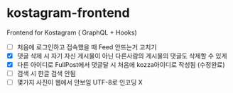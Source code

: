 # kostagram-frontend

Frontend for Kostagram ( GraphQL + Hooks)

- [ ] 처음에 로그인하고 접속했을 때 Feed 안뜨는거 고치기
- [x] 댓글 삭제 시 자기 자신 게시물이 아닌 다른사람의 게시물의 댓글도 삭제할 수 있게
- [x] 다른 아이디로 FullPost에서 댓글달 시 처음에 kozza아이디로 작성됨 (수정완료)
- [ ] 검색 시 한글 검색 안됨
- [ ] 몇가지 사진이 웹에서 안보임 UTF-8로 인코딩 X
